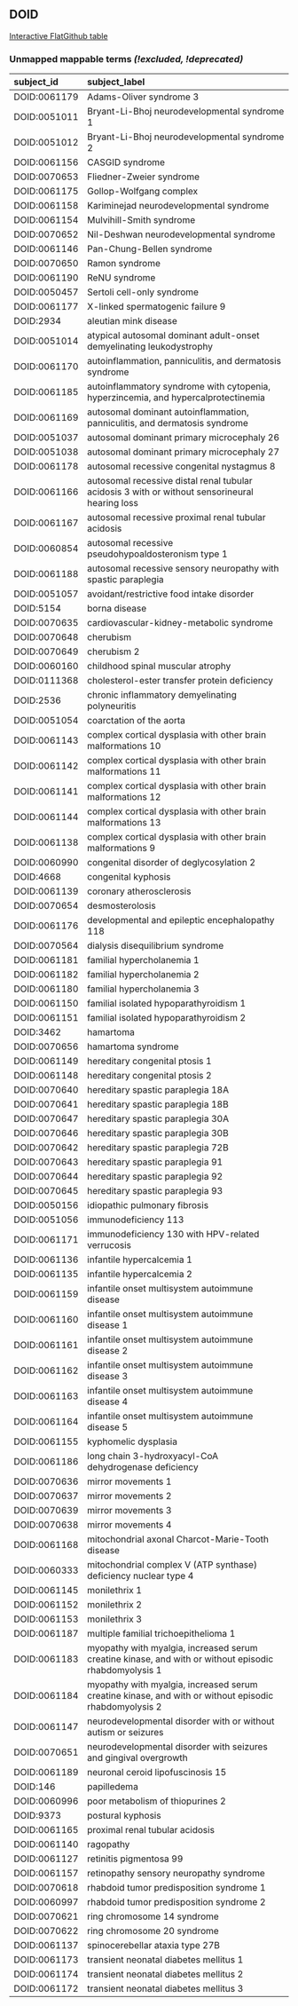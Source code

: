 ## DOID
[Interactive FlatGithub table](https://flatgithub.com/monarch-initiative/mondo-ingest?filename=src/ontology/reports/doid_mapping_status.tsv)

### Unmapped mappable terms _(!excluded, !deprecated)_
| subject_id   | subject_label                                                                                         |
|:-------------|:------------------------------------------------------------------------------------------------------|
| DOID:0061179 | Adams-Oliver syndrome 3                                                                               |
| DOID:0051011 | Bryant-Li-Bhoj neurodevelopmental syndrome 1                                                          |
| DOID:0051012 | Bryant-Li-Bhoj neurodevelopmental syndrome 2                                                          |
| DOID:0061156 | CASGID syndrome                                                                                       |
| DOID:0070653 | Fliedner-Zweier syndrome                                                                              |
| DOID:0061175 | Gollop-Wolfgang complex                                                                               |
| DOID:0061158 | Kariminejad neurodevelopmental syndrome                                                               |
| DOID:0061154 | Mulvihill-Smith syndrome                                                                              |
| DOID:0070652 | Nil-Deshwan neurodevelopmental syndrome                                                               |
| DOID:0061146 | Pan-Chung-Bellen syndrome                                                                             |
| DOID:0070650 | Ramon syndrome                                                                                        |
| DOID:0061190 | ReNU syndrome                                                                                         |
| DOID:0050457 | Sertoli cell-only syndrome                                                                            |
| DOID:0061177 | X-linked spermatogenic failure 9                                                                      |
| DOID:2934    | aleutian mink disease                                                                                 |
| DOID:0051014 | atypical autosomal dominant adult-onset demyelinating leukodystrophy                                  |
| DOID:0061170 | autoinflammation, panniculitis, and dermatosis syndrome                                               |
| DOID:0061185 | autoinflammatory syndrome with cytopenia, hyperzincemia, and hypercalprotectinemia                    |
| DOID:0061169 | autosomal dominant autoinflammation, panniculitis, and dermatosis syndrome                            |
| DOID:0051037 | autosomal dominant primary microcephaly 26                                                            |
| DOID:0051038 | autosomal dominant primary microcephaly 27                                                            |
| DOID:0061178 | autosomal recessive congenital nystagmus 8                                                            |
| DOID:0061166 | autosomal recessive distal renal tubular acidosis 3 with or without sensorineural hearing loss        |
| DOID:0061167 | autosomal recessive proximal renal tubular acidosis                                                   |
| DOID:0060854 | autosomal recessive pseudohypoaldosteronism type 1                                                    |
| DOID:0061188 | autosomal recessive sensory neuropathy with spastic paraplegia                                        |
| DOID:0051057 | avoidant/restrictive food intake disorder                                                             |
| DOID:5154    | borna disease                                                                                         |
| DOID:0070635 | cardiovascular-kidney-metabolic syndrome                                                              |
| DOID:0070648 | cherubism                                                                                             |
| DOID:0070649 | cherubism 2                                                                                           |
| DOID:0060160 | childhood spinal muscular atrophy                                                                     |
| DOID:0111368 | cholesterol-ester transfer protein deficiency                                                         |
| DOID:2536    | chronic inflammatory demyelinating polyneuritis                                                       |
| DOID:0051054 | coarctation of the aorta                                                                              |
| DOID:0061143 | complex cortical dysplasia with other brain malformations 10                                          |
| DOID:0061142 | complex cortical dysplasia with other brain malformations 11                                          |
| DOID:0061141 | complex cortical dysplasia with other brain malformations 12                                          |
| DOID:0061144 | complex cortical dysplasia with other brain malformations 13                                          |
| DOID:0061138 | complex cortical dysplasia with other brain malformations 9                                           |
| DOID:0060990 | congenital disorder of deglycosylation 2                                                              |
| DOID:4668    | congenital kyphosis                                                                                   |
| DOID:0061139 | coronary atherosclerosis                                                                              |
| DOID:0070654 | desmosterolosis                                                                                       |
| DOID:0061176 | developmental and epileptic encephalopathy 118                                                        |
| DOID:0070564 | dialysis disequilibrium syndrome                                                                      |
| DOID:0061181 | familial hypercholanemia 1                                                                            |
| DOID:0061182 | familial hypercholanemia 2                                                                            |
| DOID:0061180 | familial hypercholanemia 3                                                                            |
| DOID:0061150 | familial isolated hypoparathyroidism 1                                                                |
| DOID:0061151 | familial isolated hypoparathyroidism 2                                                                |
| DOID:3462    | hamartoma                                                                                             |
| DOID:0070656 | hamartoma syndrome                                                                                    |
| DOID:0061149 | hereditary congenital ptosis 1                                                                        |
| DOID:0061148 | hereditary congenital ptosis 2                                                                        |
| DOID:0070640 | hereditary spastic paraplegia 18A                                                                     |
| DOID:0070641 | hereditary spastic paraplegia 18B                                                                     |
| DOID:0070647 | hereditary spastic paraplegia 30A                                                                     |
| DOID:0070646 | hereditary spastic paraplegia 30B                                                                     |
| DOID:0070642 | hereditary spastic paraplegia 72B                                                                     |
| DOID:0070643 | hereditary spastic paraplegia 91                                                                      |
| DOID:0070644 | hereditary spastic paraplegia 92                                                                      |
| DOID:0070645 | hereditary spastic paraplegia 93                                                                      |
| DOID:0050156 | idiopathic pulmonary fibrosis                                                                         |
| DOID:0051056 | immunodeficiency 113                                                                                  |
| DOID:0061171 | immunodeficiency 130 with HPV-related verrucosis                                                      |
| DOID:0061136 | infantile hypercalcemia 1                                                                             |
| DOID:0061135 | infantile hypercalcemia 2                                                                             |
| DOID:0061159 | infantile onset multisystem autoimmune disease                                                        |
| DOID:0061160 | infantile onset multisystem autoimmune disease 1                                                      |
| DOID:0061161 | infantile onset multisystem autoimmune disease 2                                                      |
| DOID:0061162 | infantile onset multisystem autoimmune disease 3                                                      |
| DOID:0061163 | infantile onset multisystem autoimmune disease 4                                                      |
| DOID:0061164 | infantile onset multisystem autoimmune disease 5                                                      |
| DOID:0061155 | kyphomelic dysplasia                                                                                  |
| DOID:0061186 | long chain 3-hydroxyacyl-CoA dehydrogenase deficiency                                                 |
| DOID:0070636 | mirror movements 1                                                                                    |
| DOID:0070637 | mirror movements 2                                                                                    |
| DOID:0070639 | mirror movements 3                                                                                    |
| DOID:0070638 | mirror movements 4                                                                                    |
| DOID:0061168 | mitochondrial axonal Charcot-Marie-Tooth disease                                                      |
| DOID:0060333 | mitochondrial complex V (ATP synthase) deficiency nuclear type 4                                      |
| DOID:0061145 | monilethrix 1                                                                                         |
| DOID:0061152 | monilethrix 2                                                                                         |
| DOID:0061153 | monilethrix 3                                                                                         |
| DOID:0061187 | multiple familial trichoepithelioma 1                                                                 |
| DOID:0061183 | myopathy with myalgia, increased serum creatine kinase, and with or without episodic rhabdomyolysis 1 |
| DOID:0061184 | myopathy with myalgia, increased serum creatine kinase, and with or without episodic rhabdomyolysis 2 |
| DOID:0061147 | neurodevelopmental disorder with or without autism or seizures                                        |
| DOID:0070651 | neurodevelopmental disorder with seizures and gingival overgrowth                                     |
| DOID:0061189 | neuronal ceroid lipofuscinosis 15                                                                     |
| DOID:146     | papilledema                                                                                           |
| DOID:0060996 | poor metabolism of thiopurines 2                                                                      |
| DOID:9373    | postural kyphosis                                                                                     |
| DOID:0061165 | proximal renal tubular acidosis                                                                       |
| DOID:0061140 | ragopathy                                                                                             |
| DOID:0061127 | retinitis pigmentosa 99                                                                               |
| DOID:0061157 | retinopathy sensory neuropathy syndrome                                                               |
| DOID:0070618 | rhabdoid tumor predisposition syndrome 1                                                              |
| DOID:0060997 | rhabdoid tumor predisposition syndrome 2                                                              |
| DOID:0070621 | ring chromosome 14 syndrome                                                                           |
| DOID:0070622 | ring chromosome 20 syndrome                                                                           |
| DOID:0061137 | spinocerebellar ataxia type 27B                                                                       |
| DOID:0061173 | transient neonatal diabetes mellitus 1                                                                |
| DOID:0061174 | transient neonatal diabetes mellitus 2                                                                |
| DOID:0061172 | transient neonatal diabetes mellitus 3                                                                |